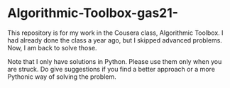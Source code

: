 # Algorithmic-Toolbox-gas21-
This repository is for my work in the Cousera class, Algorithmic Toolbox. I had already done the class a year ago, but I skipped advanced problems. Now, I am back to solve those.

Note that I only have solutions in Python. Please use them only when you are struck. Do give suggestions if you find a better approach or a more Pythonic way of solving the problem. 
